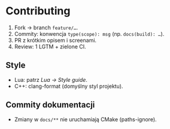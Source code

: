 # Contributing

1. Fork → branch `feature/…`.
2. Commity: konwencja `type(scope): msg` (np. `docs(build): …`).
3. PR z krótkim opisem i screenami.
4. Review: 1 LGTM + zielone CI.

## Style
- Lua: patrz *Lua → Style guide*.
- C++: clang-format (domyślny styl projektu).

## Commity dokumentacji
- Zmiany w `docs/**` nie uruchamiają CMake (paths-ignore).
